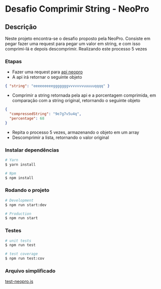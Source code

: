 # Desafio Comprimir String - NeoPro

## Descrição
Neste projeto encontra-se o desafio proposto pela NeoPro.
Consiste em pegar fazer uma request para pegar um valor em string, e com isso comprimi-lá e depois descomprimir.
Realizando este processo 5 vezes

### Etapas
- Fazer uma request para [api neopro](https://api.neopro.com.br/v1/test/compact)
- A api irá retornar o seguinte objeto

```json
{ "string": "eeeeeeeeegggggggvvvvvvvuuuuuqqqq" }
```

- Comprimir a string retornada pela api e a porcentagem comprimida, em comparação com a string original, retornando o seguinte objeto

```json
{
  "compressedString": "9e7g7v5u4q",
  "percentage": 68
}
```

- Repita o processo 5 vezes, armazenando o objeto em um array
- Descomprimir a lista, retornando o valor original


### Instalar dependências
```bash
# Yarn
$ yarn install

# Npm
$ npm install
```

### Rodando o projeto
```bash
# Development
$ npm run start:dev

# Production
$ npm run start
```

### Testes
```bash
# unit tests
$ npm run test

# test coverage
$ npm run test:cov
```

### Arquivo simplificado
[test-neopro.js](https://github.com/jhonifreitas/string-compact/blob/main/test-neopro.js)